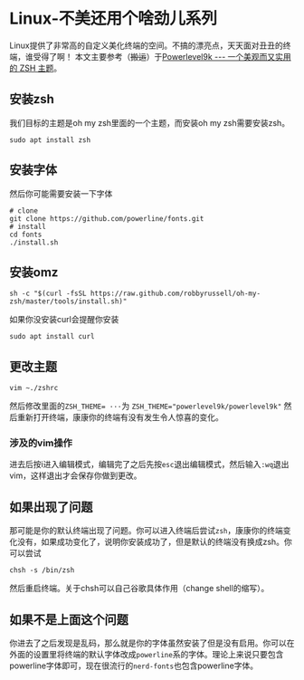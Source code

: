 # Linux-不美还用个啥劲儿系列

Linux提供了非常高的自定义美化终端的空间。不搞的漂亮点，天天面对丑丑的终端，谁受得了啊！
本文主要参考（~~搬运~~）于[Powerlevel9k --- 一个美观而又实用的 ZSH 主题](https://www.jianshu.com/p/f84cf6132d1e)。

## 安装zsh

我们目标的主题是oh my zsh里面的一个主题，而安装oh my zsh需要安装zsh。

```shell
sudo apt install zsh
```

## 安装字体

然后你可能需要安装一下字体

```shell
# clone
git clone https://github.com/powerline/fonts.git
# install
cd fonts
./install.sh
```

## 安装omz

```shell
sh -c "$(curl -fsSL https://raw.github.com/robbyrussell/oh-my-zsh/master/tools/install.sh)"
```

如果你没安装curl会提醒你安装

```shell
sudo apt install curl
```

## 更改主题

```shell
vim ~./zshrc
```

然后修改里面的`ZSH_THEME= ···`为
`ZSH_THEME="powerlevel9k/powerlevel9k"`
然后重新打开终端，康康你的终端有没有发生令人惊喜的变化。

### 涉及的vim操作

进去后按i进入编辑模式，编辑完了之后先按`esc`退出编辑模式，然后输入`:wq`退出vim，这样退出才会保存你做到更改。

## 如果出现了问题

那可能是你的默认终端出现了问题。你可以进入终端后尝试`zsh`，康康你的终端变化没有，如果成功变化了，说明你安装成功了，但是默认的终端没有换成zsh。你可以尝试

```shell
chsh -s /bin/zsh
 ```

然后重启终端。关于chsh可以自己谷歌具体作用（change shell的缩写）。

## 如果不是上面这个问题

你进去了之后发现是乱码，那么就是你的字体虽然安装了但是没有启用。你可以在外面的设置里将终端的默认字体改成`powerline`系的字体。理论上来说只要包含powerline字体即可，现在很流行的`nerd-fonts`也包含powerline字体。
